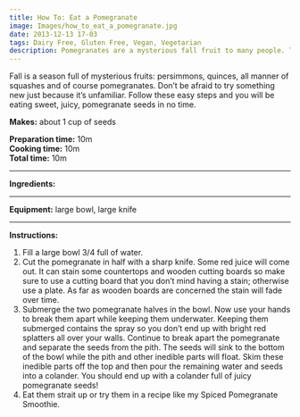 ```yaml
---
title: How To: Eat a Pomegranate
image: Images/how_to_eat_a_pomegranate.jpg
date: 2013-12-13 17-03
tags: Dairy Free, Gluten Free, Vegan, Vegetarian
description: Pomegranates are a mysterious fall fruit to many people. This post will teach you how to easily cut open and harvest the edible seeds while not spraying bright red pomegranate juice all over your kitchen.
---
```

Fall is a season full of mysterious fruits: persimmons, quinces, all manner of squashes and of course pomegranates. Don’t be afraid to try something new just because it’s unfamiliar. Follow these easy steps and you will be eating sweet, juicy, pomegranate seeds in no time.

**Makes:** about 1 cup of seeds

**Preparation time:** 10m  
**Cooking time:** 10m  
**Total time:** 10m

---

**Ingredients:**



---

**Equipment:** large bowl, large knife

---

**Instructions:**

1. Fill a large bowl 3/4 full of water.
1. Cut the pomegranate in half with a sharp knife. Some red juice will come out. It can stain some countertops and wooden cutting boards so make sure to use a cutting board that you don’t mind having a stain; otherwise use a plate. As far as wooden boards are concerned the stain will fade over time.
1. Submerge the two pomegranate halves in the bowl. Now use your hands to break them apart while keeping them underwater. Keeping them submerged contains the spray so you don’t end up with bright red splatters all over your walls. Continue to break apart the pomegranate and separate the seeds from the pith. The seeds will sink to the bottom of the bowl while the pith and other inedible parts will float. Skim these inedible parts off the top and then pour the remaining water and seeds into a colander. You should end up with a colander full of juicy pomegranate seeds!
1. Eat them strait up or try them in a recipe like my Spiced Pomegranate Smoothie.

